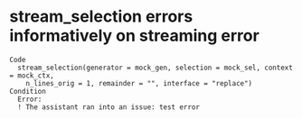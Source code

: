 # stream_selection errors informatively on streaming error

    Code
      stream_selection(generator = mock_gen, selection = mock_sel, context = mock_ctx,
        n_lines_orig = 1, remainder = "", interface = "replace")
    Condition
      Error:
      ! The assistant ran into an issue: test error

